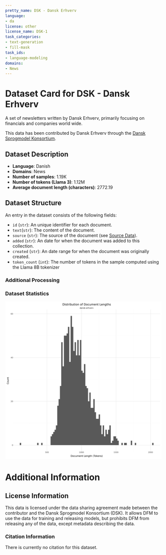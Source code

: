 ```yaml
---
pretty_name: DSK - Dansk Erhverv
language:
- da
license: other
license_name: DSK-1
task_categories:
- text-generation
- fill-mask
task_ids:
- language-modeling
domains:
- News
---
```


# Dataset Card for DSK - Dansk Erhverv

<!-- START-SHORT DESCRIPTION -->
A set of newsletters written by Dansk Erhverv, primarily focusing on financials and companies world wide.  
<!-- END-SHORT DESCRIPTION -->

This data has been contributed by Dansk Erhverv through the [Dansk Sprogmodel Konsortium](https://alexandra.dk/dsk).


## Dataset Description

<!-- START-DESC-STATS -->
- **Language**: Danish
- **Domains**: News
- **Number of samples**: 1.19K
- **Number of tokens (Llama 3)**: 1.12M
- **Average document length (characters)**: 2772.19
<!-- END-DESC-STATS -->


## Dataset Structure
An entry in the dataset consists of the following fields:

- `id` (`str`): An unique identifier for each document.
- `text`(`str`): The content of the document.
- `source` (`str`): The source of the document (see [Source Data](#source-data)).
- `added` (`str`): An date for when the document was added to this collection.
- `created` (`str`): An date range for when the document was originally created.
- `token_count` (`int`): The number of tokens in the sample computed using the Llama 8B tokenizer


### Additional Processing


### Dataset Statistics

<!-- START-DATASET PLOTS -->
<p align="center">
<img src="./images/dist_document_length.png" width="600" style="margin-right: 10px;" />
</p>
<!-- END-DATASET PLOTS -->


# Additional Information

## License Information
This data is licensed under the data sharing agreement made between the contributor and the Dansk Sprogmodel Konsortium (DSK). 
It allows DFM to use the data for training and releasing models, but prohibits DFM from releasing any of the data, except metadata describing the data. 

### Citation Information

There is currently no citation for this dataset.
